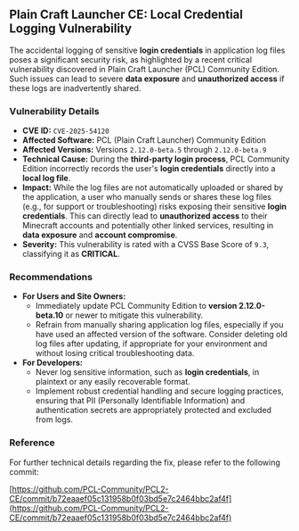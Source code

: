 ## Plain Craft Launcher CE: Local Credential Logging Vulnerability

The accidental logging of sensitive **login credentials** in application log files poses a significant security risk, as highlighted by a recent critical vulnerability discovered in Plain Craft Launcher (PCL) Community Edition. Such issues can lead to severe **data exposure** and **unauthorized access** if these logs are inadvertently shared.

### Vulnerability Details

*   **CVE ID:** `CVE-2025-54120`
*   **Affected Software:** PCL (Plain Craft Launcher) Community Edition
*   **Affected Versions:** Versions `2.12.0-beta.5` through `2.12.0-beta.9`
*   **Technical Cause:** During the **third-party login process**, PCL Community Edition incorrectly records the user's **login credentials** directly into a **local log file**.
*   **Impact:** While the log files are not automatically uploaded or shared by the application, a user who manually sends or shares these log files (e.g., for support or troubleshooting) risks exposing their sensitive **login credentials**. This can directly lead to **unauthorized access** to their Minecraft accounts and potentially other linked services, resulting in **data exposure** and **account compromise**.
*   **Severity:** This vulnerability is rated with a CVSS Base Score of `9.3`, classifying it as **CRITICAL**.

### Recommendations

*   **For Users and Site Owners:**
    *   Immediately update PCL Community Edition to **version 2.12.0-beta.10** or newer to mitigate this vulnerability.
    *   Refrain from manually sharing application log files, especially if you have used an affected version of the software. Consider deleting old log files after updating, if appropriate for your environment and without losing critical troubleshooting data.
*   **For Developers:**
    *   Never log sensitive information, such as **login credentials**, in plaintext or any easily recoverable format.
    *   Implement robust credential handling and secure logging practices, ensuring that PII (Personally Identifiable Information) and authentication secrets are appropriately protected and excluded from logs.

### Reference

For further technical details regarding the fix, please refer to the following commit:

[https://github.com/PCL-Community/PCL2-CE/commit/b72eaaef05c131958b0f03bd5e7c2464bbc2af4f](https://github.com/PCL-Community/PCL2-CE/commit/b72eaaef05c131958b0f03bd5e7c2464bbc2af4f)